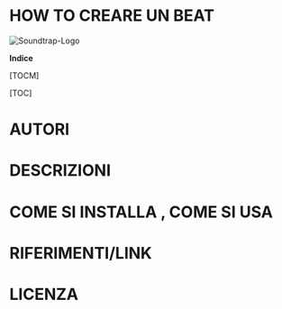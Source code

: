 

# HOW TO CREARE UN BEAT

![Soundtrap-Logo](https://user-images.githubusercontent.com/80254058/110310528-f003c180-8002-11eb-935c-d1fc23c75e61.png)



**Indice**

[TOCM]

[TOC]

# AUTORI
# DESCRIZIONI
# COME SI INSTALLA , COME SI USA
# RIFERIMENTI/LINK
# LICENZA



